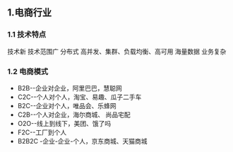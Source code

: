 ## 1.电商行业

### 1.1 技术特点

技术新
技术范围广
分布式
高并发、集群、负载均衡、高可用
海量数据
业务复杂

### 1.2 电商模式

- B2B--企业对企业，阿里巴巴，慧聪网
- C2C--个人对个人，淘宝、易趣、瓜子二手车
- B2C--企业对个人，唯品会、乐蜂网
- C2B--个人对企业，海尔商城、 尚品宅配
- O2O--线上到线下，美团、饿了吗
- F2C--工厂到个人
- B2B2C -企业-企业-个人，京东商城、天猫商城
